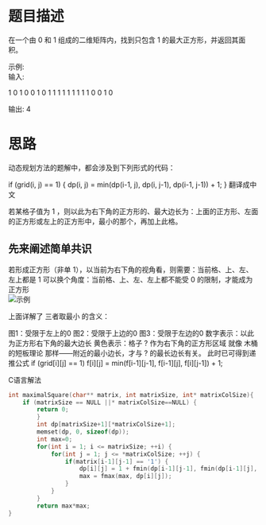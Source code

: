 题目描述
========================
在一个由 0 和 1 组成的二维矩阵内，找到只包含 1 的最大正方形，并返回其面积。

示例:  
输入: 

1 0 1 0 0
1 0 1 1 1
1 1 1 1 1
1 0 0 1 0

输出: 4

思路
==============
动态规划方法的题解中，都会涉及到下列形式的代码：

if (grid(i, j) == 1) {
    dp(i, j) = min(dp(i-1, j), dp(i, j-1), dp(i-1, j-1)) + 1;
}
翻译成中文

若某格子值为 1 ，则以此为右下角的正方形的、最大边长为：上面的正方形、左面的正方形或左上的正方形中，最小的那个，再加上此格。

先来阐述简单共识
----------------------
若形成正方形（非单 1），以当前为右下角的视角看，则需要：当前格、上、左、左上都是 1
可以换个角度：当前格、上、左、左上都不能受 0 的限制，才能成为正方形  
![示例](https://pic.leetcode-cn.com/8c4bf78cf6396c40291e40c25d34ef56bd524313c2aa863f3a20c1f004f32ab0-image.png)  

上面详解了 三者取最小 的含义：

图1：受限于左上的0
图2：受限于上边的0
图3：受限于左边的0
数字表示：以此为正方形右下角的最大边长
黄色表示：格子 ? 作为右下角的正方形区域
就像 木桶的短板理论 那样——附近的最小边长，才与 ? 的最长边长有关。
此时已可得到递推公式 if (grid[i][j] == 1) f[i][j] = min(f[i-1][j-1], f[i-1][j], f[i][j-1]) + 1;

C语言解法
```c
int maximalSquare(char** matrix, int matrixSize, int* matrixColSize){
    if (matrixSize == NULL ||* matrixColSize==NULL) {
        return 0;
        }
        int dp[matrixSize+1][*matrixColSize+1];
        memset(dp, 0, sizeof(dp));
        int max=0;
        for(int i = 1; i <= matrixSize; ++i) {
            for(int j = 1; j <= *matrixColSize; ++j) {
                if(matrix[i-1][j-1] == '1') {
                    dp[i][j] = 1 + fmin(dp[i-1][j-1], fmin(dp[i-1][j], dp[i][j-1]));
                    max = fmax(max, dp[i][j]); 
                }
            }
        }
        return max*max;
}
```
